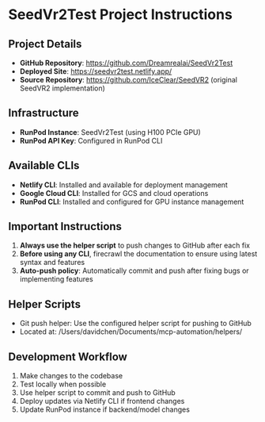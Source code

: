 # SeedVr2Test Project Instructions

## Project Details
- **GitHub Repository**: https://github.com/Dreamrealai/SeedVr2Test
- **Deployed Site**: https://seedvr2test.netlify.app/
- **Source Repository**: https://github.com/IceClear/SeedVR2 (original SeedVR2 implementation)

## Infrastructure
- **RunPod Instance**: SeedVr2Test (using H100 PCIe GPU)
- **RunPod API Key**: Configured in RunPod CLI

## Available CLIs
- **Netlify CLI**: Installed and available for deployment management
- **Google Cloud CLI**: Installed for GCS and cloud operations
- **RunPod CLI**: Installed and configured for GPU instance management

## Important Instructions
1. **Always use the helper script** to push changes to GitHub after each fix
2. **Before using any CLI**, firecrawl the documentation to ensure using latest syntax and features
3. **Auto-push policy**: Automatically commit and push after fixing bugs or implementing features

## Helper Scripts
- Git push helper: Use the configured helper script for pushing to GitHub
- Located at: /Users/davidchen/Documents/mcp-automation/helpers/

## Development Workflow
1. Make changes to the codebase
2. Test locally when possible
3. Use helper script to commit and push to GitHub
4. Deploy updates via Netlify CLI if frontend changes
5. Update RunPod instance if backend/model changes